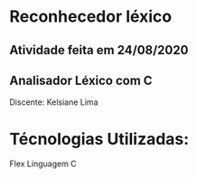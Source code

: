 Reconhecedor léxico
===================================================

## Atividade feita em 24/08/2020

## Analisador Léxico com C

Discente: Kelsiane Lima
# Técnologias Utilizadas:
Flex
Linguagem C

